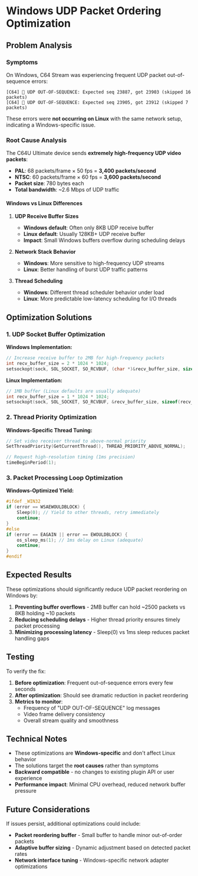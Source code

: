 # Windows UDP Packet Ordering Optimization

## Problem Analysis

### Symptoms
On Windows, C64 Stream was experiencing frequent UDP packet out-of-sequence errors:
```
[C64] 🔴 UDP OUT-OF-SEQUENCE: Expected seq 23887, got 23903 (skipped 16 packets)
[C64] 🔴 UDP OUT-OF-SEQUENCE: Expected seq 23905, got 23912 (skipped 7 packets)
```

These errors were **not occurring on Linux** with the same network setup, indicating a Windows-specific issue.

### Root Cause Analysis

The C64U Ultimate device sends **extremely high-frequency UDP video packets**:
- **PAL**: 68 packets/frame × 50 fps = **3,400 packets/second**
- **NTSC**: 60 packets/frame × 60 fps = **3,600 packets/second**
- **Packet size**: 780 bytes each
- **Total bandwidth**: ~2.6 Mbps of UDP traffic

#### Windows vs Linux Differences

1. **UDP Receive Buffer Sizes**
   - **Windows default**: Often only 8KB UDP receive buffer
   - **Linux default**: Usually 128KB+ UDP receive buffer
   - **Impact**: Small Windows buffers overflow during scheduling delays

2. **Network Stack Behavior**
   - **Windows**: More sensitive to high-frequency UDP streams
   - **Linux**: Better handling of burst UDP traffic patterns

3. **Thread Scheduling**
   - **Windows**: Different thread scheduler behavior under load
   - **Linux**: More predictable low-latency scheduling for I/O threads

## Optimization Solutions

### 1. UDP Socket Buffer Optimization

**Windows Implementation:**
```c
// Increase receive buffer to 2MB for high-frequency packets
int recv_buffer_size = 2 * 1024 * 1024;
setsockopt(sock, SOL_SOCKET, SO_RCVBUF, (char *)&recv_buffer_size, sizeof(recv_buffer_size));
```

**Linux Implementation:**
```c
// 1MB buffer (Linux defaults are usually adequate)
int recv_buffer_size = 1 * 1024 * 1024;
setsockopt(sock, SOL_SOCKET, SO_RCVBUF, &recv_buffer_size, sizeof(recv_buffer_size));
```

### 2. Thread Priority Optimization

**Windows-Specific Thread Tuning:**
```c
// Set video receiver thread to above-normal priority
SetThreadPriority(GetCurrentThread(), THREAD_PRIORITY_ABOVE_NORMAL);

// Request high-resolution timing (1ms precision)
timeBeginPeriod(1);
```

### 3. Packet Processing Loop Optimization

**Windows-Optimized Yield:**
```c
#ifdef _WIN32
if (error == WSAEWOULDBLOCK) {
    Sleep(0); // Yield to other threads, retry immediately
    continue;
}
#else
if (error == EAGAIN || error == EWOULDBLOCK) {
    os_sleep_ms(1); // 1ms delay on Linux (adequate)
    continue;
}
#endif
```

## Expected Results

These optimizations should significantly reduce UDP packet reordering on Windows by:

1. **Preventing buffer overflows** - 2MB buffer can hold ~2500 packets vs 8KB holding ~10 packets
2. **Reducing scheduling delays** - Higher thread priority ensures timely packet processing
3. **Minimizing processing latency** - Sleep(0) vs 1ms sleep reduces packet handling gaps

## Testing

To verify the fix:

1. **Before optimization**: Frequent out-of-sequence errors every few seconds
2. **After optimization**: Should see dramatic reduction in packet reordering
3. **Metrics to monitor**:
   - Frequency of "UDP OUT-OF-SEQUENCE" log messages
   - Video frame delivery consistency
   - Overall stream quality and smoothness

## Technical Notes

- These optimizations are **Windows-specific** and don't affect Linux behavior
- The solutions target the **root causes** rather than symptoms
- **Backward compatible** - no changes to existing plugin API or user experience
- **Performance impact**: Minimal CPU overhead, reduced network buffer pressure

## Future Considerations

If issues persist, additional optimizations could include:
- **Packet reordering buffer** - Small buffer to handle minor out-of-order packets
- **Adaptive buffer sizing** - Dynamic adjustment based on detected packet rates
- **Network interface tuning** - Windows-specific network adapter optimizations
